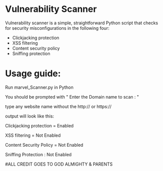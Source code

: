 # Vulnerability Scanner

Vulnerability scanner is a simple, straightforward Python script that checks for security misconfigurations in the following four:
 <ul>
  <li>Clickjacking protection</li>
  <li>XSS filtering</li>
  <li>Content security policy</li>
  <li>Sniffing protection</li>
</ul> 

<h1>Usage guide:</h1>
<p>Run marvel_Scanner.py in Python</p>
<p>You should be prompted with " Enter the Domain name to scan : " </p>
<p>type any website name without the http:// or https://</p>


<p>output will look like this: </p>
<p>Clickjacking protection = Enabled </p>
<p>XSS filtering = Not Enabled </p>
<p>Content Security Policy = Not Enabled </p>
<p>Sniffing Protection : Not Enabled </p>



#ALL CREDIT GOES TO GOD ALMIGHTY & PARENTS
